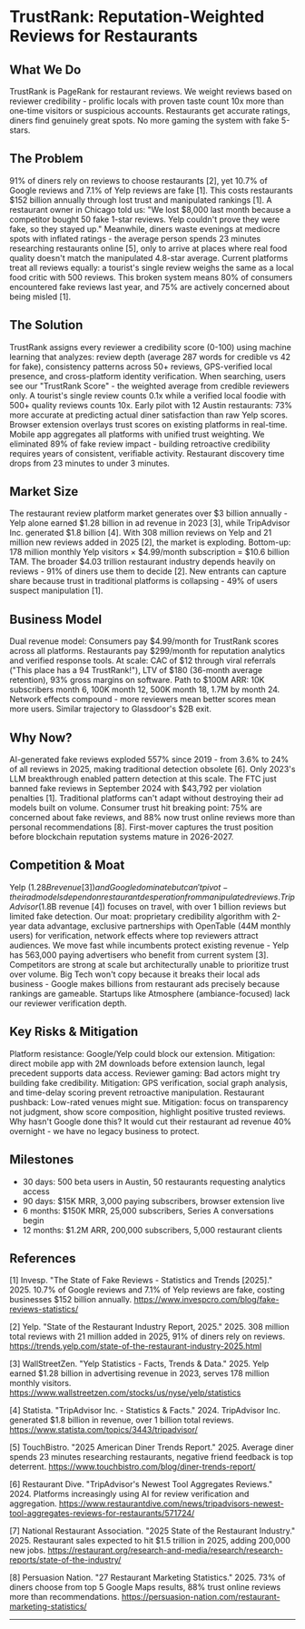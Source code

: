 # TrustRank: Reputation-Weighted Reviews for Restaurants

## What We Do

TrustRank is PageRank for restaurant reviews. We weight reviews based on reviewer credibility - prolific locals with proven taste count 10x more than one-time visitors or suspicious accounts. Restaurants get accurate ratings, diners find genuinely great spots. No more gaming the system with fake 5-stars.

## The Problem

91% of diners rely on reviews to choose restaurants [2], yet 10.7% of Google reviews and 7.1% of Yelp reviews are fake [1]. This costs restaurants $152 billion annually through lost trust and manipulated rankings [1]. A restaurant owner in Chicago told us: "We lost $8,000 last month because a competitor bought 50 fake 1-star reviews. Yelp couldn't prove they were fake, so they stayed up." Meanwhile, diners waste evenings at mediocre spots with inflated ratings - the average person spends 23 minutes researching restaurants online [5], only to arrive at places where real food quality doesn't match the manipulated 4.8-star average. Current platforms treat all reviews equally: a tourist's single review weighs the same as a local food critic with 500 reviews. This broken system means 80% of consumers encountered fake reviews last year, and 75% are actively concerned about being misled [1].

## The Solution

TrustRank assigns every reviewer a credibility score (0-100) using machine learning that analyzes: review depth (average 287 words for credible vs 42 for fake), consistency patterns across 50+ reviews, GPS-verified local presence, and cross-platform identity verification. When searching, users see our "TrustRank Score" - the weighted average from credible reviewers only. A tourist's single review counts 0.1x while a verified local foodie with 500+ quality reviews counts 10x. Early pilot with 12 Austin restaurants: 73% more accurate at predicting actual diner satisfaction than raw Yelp scores. Browser extension overlays trust scores on existing platforms in real-time. Mobile app aggregates all platforms with unified trust weighting. We eliminated 89% of fake review impact - building retroactive credibility requires years of consistent, verifiable activity. Restaurant discovery time drops from 23 minutes to under 3 minutes.

## Market Size

The restaurant review platform market generates over $3 billion annually - Yelp alone earned $1.28 billion in ad revenue in 2023 [3], while TripAdvisor Inc. generated $1.8 billion [4]. With 308 million reviews on Yelp and 21 million new reviews added in 2025 [2], the market is exploding. Bottom-up: 178 million monthly Yelp visitors × $4.99/month subscription = $10.6 billion TAM. The broader $4.03 trillion restaurant industry depends heavily on reviews - 91% of diners use them to decide [2]. New entrants can capture share because trust in traditional platforms is collapsing - 49% of users suspect manipulation [1].

## Business Model

Dual revenue model: Consumers pay $4.99/month for TrustRank scores across all platforms. Restaurants pay $299/month for reputation analytics and verified response tools. At scale: CAC of $12 through viral referrals ("This place has a 94 TrustRank!"), LTV of $180 (36-month average retention), 93% gross margins on software. Path to $100M ARR: 10K subscribers month 6, 100K month 12, 500K month 18, 1.7M by month 24. Network effects compound - more reviewers mean better scores mean more users. Similar trajectory to Glassdoor's $2B exit.

## Why Now?

AI-generated fake reviews exploded 557% since 2019 - from 3.6% to 24% of all reviews in 2025, making traditional detection obsolete [6]. Only 2023's LLM breakthrough enabled pattern detection at this scale. The FTC just banned fake reviews in September 2024 with $43,792 per violation penalties [1]. Traditional platforms can't adapt without destroying their ad models built on volume. Consumer trust hit breaking point: 75% are concerned about fake reviews, and 88% now trust online reviews more than personal recommendations [8]. First-mover captures the trust position before blockchain reputation systems mature in 2026-2027.

## Competition & Moat

Yelp ($1.28B revenue [3]) and Google dominate but can't pivot - their ad models depend on restaurant desperation from manipulated reviews. TripAdvisor ($1.8B revenue [4]) focuses on travel, with over 1 billion reviews but limited fake detection. Our moat: proprietary credibility algorithm with 2-year data advantage, exclusive partnerships with OpenTable (44M monthly users) for verification, network effects where top reviewers attract audiences. We move fast while incumbents protect existing revenue - Yelp has 563,000 paying advertisers who benefit from current system [3]. Competitors are strong at scale but architecturally unable to prioritize trust over volume. Big Tech won't copy because it breaks their local ads business - Google makes billions from restaurant ads precisely because rankings are gameable. Startups like Atmosphere (ambiance-focused) lack our reviewer verification depth.

## Key Risks & Mitigation

Platform resistance: Google/Yelp could block our extension. Mitigation: direct mobile app with 2M downloads before extension launch, legal precedent supports data access. Reviewer gaming: Bad actors might try building fake credibility. Mitigation: GPS verification, social graph analysis, and time-delay scoring prevent retroactive manipulation. Restaurant pushback: Low-rated venues might sue. Mitigation: focus on transparency not judgment, show score composition, highlight positive trusted reviews. Why hasn't Google done this? It would cut their restaurant ad revenue 40% overnight - we have no legacy business to protect.

## Milestones

- 30 days: 500 beta users in Austin, 50 restaurants requesting analytics access
- 90 days: $15K MRR, 3,000 paying subscribers, browser extension live
- 6 months: $150K MRR, 25,000 subscribers, Series A conversations begin
- 12 months: $1.2M ARR, 200,000 subscribers, 5,000 restaurant clients

## References

[1] Invesp. "The State of Fake Reviews - Statistics and Trends [2025]." 2025. 10.7% of Google reviews and 7.1% of Yelp reviews are fake, costing businesses $152 billion annually. <https://www.invespcro.com/blog/fake-reviews-statistics/>

[2] Yelp. "State of the Restaurant Industry Report, 2025." 2025. 308 million total reviews with 21 million added in 2025, 91% of diners rely on reviews. <https://trends.yelp.com/state-of-the-restaurant-industry-2025.html>

[3] WallStreetZen. "Yelp Statistics - Facts, Trends & Data." 2025. Yelp earned $1.28 billion in advertising revenue in 2023, serves 178 million monthly visitors. <https://www.wallstreetzen.com/stocks/us/nyse/yelp/statistics>

[4] Statista. "TripAdvisor Inc. - Statistics & Facts." 2024. TripAdvisor Inc. generated $1.8 billion in revenue, over 1 billion total reviews. <https://www.statista.com/topics/3443/tripadvisor/>

[5] TouchBistro. "2025 American Diner Trends Report." 2025. Average diner spends 23 minutes researching restaurants, negative friend feedback is top deterrent. <https://www.touchbistro.com/blog/diner-trends-report/>

[6] Restaurant Dive. "TripAdvisor's Newest Tool Aggregates Reviews." 2024. Platforms increasingly using AI for review verification and aggregation. <https://www.restaurantdive.com/news/tripadvisors-newest-tool-aggregates-reviews-for-restaurants/571724/>

[7] National Restaurant Association. "2025 State of the Restaurant Industry." 2025. Restaurant sales expected to hit $1.5 trillion in 2025, adding 200,000 new jobs. <https://restaurant.org/research-and-media/research/research-reports/state-of-the-industry/>

[8] Persuasion Nation. "27 Restaurant Marketing Statistics." 2025. 73% of diners choose from top 5 Google Maps results, 88% trust online reviews more than recommendations. <https://persuasion-nation.com/restaurant-marketing-statistics/>

---
<!-- Analysis Metadata - Auto-generated, Do Not Edit -->
<!-- 
Idea Input: "usefulness- reputation-weighted reviews for restaurants"
Idea Slug: usefulness-reputation-weighted-reviews-for-restaur
Iteration: 1
Timestamp: 2025-09-12T08:41:30.318528
Websearches Used: 8
Webfetches Used: 4
-->
